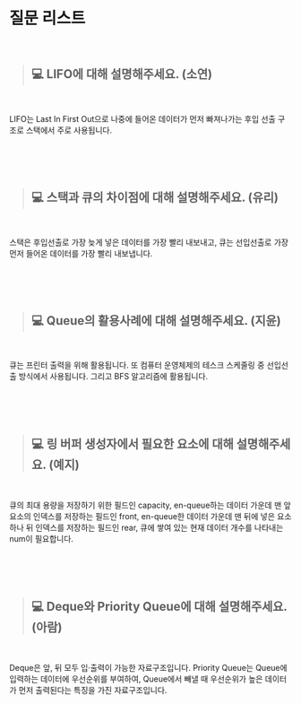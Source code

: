 # 질문 리스트

<br>

> ## 💻 LIFO에 대해 설명해주세요. (소연)
<br>

LIFO는 Last In First Out으로 나중에 들어온 데이터가 먼저 빠져나가는 후입 선출 구조로 스택에서 주로 사용됩니다.

<br><br><br>

> ## 💻 스택과 큐의 차이점에 대해 설명해주세요. (유리)
<br>

스택은 후입선출로 가장 늦게 넣은 데이터를 가장 빨리 내보내고, 큐는 선입선출로 가장 먼저 들어온 데이터를 가장 빨리 내보냅니다.


<br><br><br>

> ## 💻 Queue의 활용사례에 대해 설명해주세요. (지윤)
<br>

큐는 프린터 출력을 위해 활용됩니다. 또 컴퓨터 운영체제의 테스크 스케줄링 중 선입선출 방식에서 사용됩니다. 그리고 BFS 알고리즘에 활용됩니다.



<br><br><br>

> ## 💻 링 버퍼 생성자에서 필요한 요소에 대해 설명해주세요. (예지)
<br>

큐의 최대 용량을 저장하기 위한 필드인 capacity, en-queue하는 데이터 가운데 맨 앞 요소의 인덱스를 저장하는 필드인 front, en-queue한 데이터 가운데 맨 뒤에 넣은 요소 하나 뒤 인덱스를 저장하는 필드인 rear, 큐에 쌓여 있는 현재 데이터 개수를 나타내는 num이 필요합니다.


<br><br><br>

> ## 💻 Deque와 Priority Queue에 대해 설명해주세요. (아람)
<br>

Deque은 앞, 뒤 모두 입·출력이 가능한 자료구조입니다.
Priority Queue는 Queue에 입력하는 데이터에 우선순위를 부여하여, Queue에서 빼낼 때 우선순위가 높은 데이터가 먼저 출력된다는 특징을 가진 자료구조입니다.



<br><br><br>